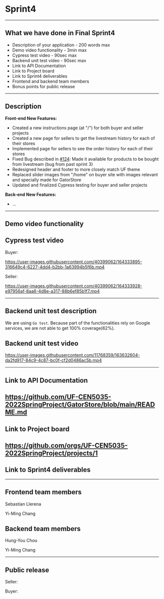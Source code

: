 # Sprint4
---
## What we have done in Final Sprint4
- Description of your application - 200 words max
- Demo video functionality - 3min max
- Cypress test video - 90sec max
- Backend unit test video - 90sec max
- Link to API Documentation
- Link to Project board
- Link to Sprint4 deliverables
- Frontend and backend team members
- Bonus points for public release

---
## Description
**Front-end New Features:**
 - Created a new instructions page (at "/") for both buyer and seller projects
 - Created a new page for sellers to get the livestream history for each of their stores
 - Implemented page for sellers to see the order history for each of their stores
 - Fixed Bug described in [#124](https://github.com/UF-CEN5035-2022SpringProject/GatorStore/issues/124): Made it available for products to be bought from livestream (bug from past sprint 3)
 - Redesigned header and footer to more closely match UF theme
 - Replaced slider images from "/home" on buyer site with images relevant and specially made for GatorStore
 - Updated and finalized Cypress testing for buyer and seller projects

**Back-end New Features:**
 - ...

---
## Demo video functionality

## Cypress test video 
Buyer:

https://user-images.githubusercontent.com/40399062/164333895-316649c4-6227-4dd4-b2bb-1a63994b5f6b.mp4   


Seller:  

https://user-images.githubusercontent.com/40399062/164333928-e97956af-8aa6-4d8e-a317-88b6ef85b1f7.mp4

---

## Backend unit test description
We are using `Go test`.
Because part of the functionalities rely on Google services, we are not able to get 100% coverage(62%).

## Backend unit test video 
https://user-images.githubusercontent.com/11768359/163632604-da2fd917-84c9-4c87-bc0f-cf2d0486ac5b.mp4

---
## Link to API Documentation
https://github.com/UF-CEN5035-2022SpringProject/GatorStore/blob/main/README.md
---
## Link to Project board
https://github.com/orgs/UF-CEN5035-2022SpringProject/projects/1
---
## Link to Sprint4 deliverables

---
## Frontend team members
Sebastian Llerena

Yi-Ming Chang

## Backend team members
Hung-You Chou

Yi-Ming Chang

--- 
## Public release
Seller: 

Buyer: 
